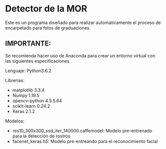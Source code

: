 # Detector de la MOR 

Este es un programa diseñado para realizar automaticamente el proceso de encarpetado para fotos de graduaciones.

## IMPORTANTE:
Se recomienda hacer uso de Anaconda para crear un entorno virtual con las siguientes especificaciones

Lenguaje: Python3.6.2

Librerias: 
  * matplotlib 3.3.4
  * Numpy 1.19.5
  * opencv-python 4.5.5.64
  * scikit-learn 0.24.2
  * Keras 2.1.2

Modelos:
* res10_300x300_ssd_iter_140000.caffemodel: Modelo pre-entrenado para la detección de rostros
* facenet_keras.h5: Modelo pre-entreando para el reconocimiento facial
